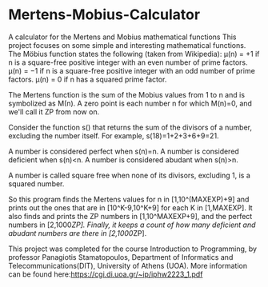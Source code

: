# Mertens-Mobius-Calculator
A calculator for the Mertens and Mobius mathematical functions
This project focuses on some simple and interesting mathematical functions. 
The Möbius function states the following (taken from Wikipedia):
μ(n) = +1 if n is a square-free positive integer with an even number of prime factors.
μ(n) = −1 if n is a square-free positive integer with an odd number of prime factors.
μ(n) = 0 if n has a squared prime factor.

The Mertens function is the sum of the Mobius values from 1 to n and is symbolized as Μ(n). A zero point is each number n for which M(n)=0, and we'll call it ZP from now on.

Consider the function s() that returns the sum of the divisors of a number, excluding the number itself. For example, s(18)=1+2+3+6+9=21.

A number is considered perfect when s(n)=n.
A number is considered deficient when s(n)<n.
A number is considered abudant when s(n)>n.

A number is called square free when none of its divisors, excluding 1, is a squared number.

So this program finds the Mertens values for n in [1,10^(MAXEXP)+9] and prints out the ones that are in [10^K-9,10^K+9] for each K in [1,MAXEXP]. It also finds and prints the ZP numbers in [1,10^MAXEXP+9], and the perfect numbers in [2,1000*ZP]. Finally, it keeps a count of how many deficient and abudant numbers are there in [2,1000*ZP].


This project was completed for the course Introduction to Programming, by professor Panagiotis Stamatopoulos, Department of Informatics and Telecommunications(DIT), University of Athens (UOA). More information can be found here:https://cgi.di.uoa.gr/~ip/iphw2223_1.pdf
